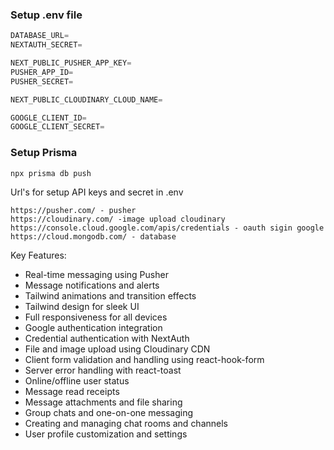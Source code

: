 
  ### Setup .env file


```js
DATABASE_URL=
NEXTAUTH_SECRET=

NEXT_PUBLIC_PUSHER_APP_KEY=
PUSHER_APP_ID=
PUSHER_SECRET=

NEXT_PUBLIC_CLOUDINARY_CLOUD_NAME=

GOOGLE_CLIENT_ID=
GOOGLE_CLIENT_SECRET=
```

### Setup Prisma

```shell
npx prisma db push

```
Url's for setup API keys and secret in .env
```
https://pusher.com/ - pusher
https://cloudinary.com/ -image upload cloudinary
https://console.cloud.google.com/apis/credentials - oauth sigin google
https://cloud.mongodb.com/ - database
```

Key Features:

- Real-time messaging using Pusher
- Message notifications and alerts
- Tailwind animations and transition effects
- Tailwind design for sleek UI
- Full responsiveness for all devices
- Google authentication integration
- Credential authentication with NextAuth
- File and image upload using Cloudinary CDN
- Client form validation and handling using react-hook-form
- Server error handling with react-toast
- Online/offline user status
- Message read receipts
- Message attachments and file sharing
- Group chats and one-on-one messaging
- Creating and managing chat rooms and channels
- User profile customization and settings
